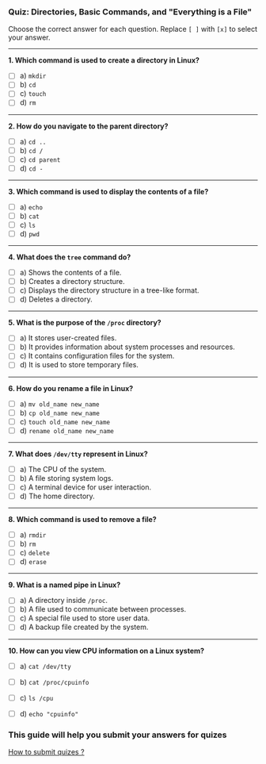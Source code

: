### **Quiz: Directories, Basic Commands, and "Everything is a File"**

Choose the correct answer for each question. Replace `[ ]` with `[x]` to select your answer.

---

**1. Which command is used to create a directory in Linux?**

- [ ]  a) `mkdir`
- [ ]  b) `cd`
- [ ]  c) `touch`
- [ ]  d) `rm`

---

**2. How do you navigate to the parent directory?**

- [ ]  a) `cd ..`
- [ ]  b) `cd /`
- [ ]  c) `cd parent`
- [ ]  d) `cd -`

---

**3. Which command is used to display the contents of a file?**

- [ ]  a) `echo`
- [ ]  b) `cat`
- [ ]  c) `ls`
- [ ]  d) `pwd`

---

**4. What does the `tree` command do?**

- [ ]  a) Shows the contents of a file.
- [ ]  b) Creates a directory structure.
- [ ]  c) Displays the directory structure in a tree-like format.
- [ ]  d) Deletes a directory.

---

**5. What is the purpose of the `/proc` directory?**

- [ ]  a) It stores user-created files.
- [ ]  b) It provides information about system processes and resources.
- [ ]  c) It contains configuration files for the system.
- [ ]  d) It is used to store temporary files.

---

**6. How do you rename a file in Linux?**

- [ ]  a) `mv old_name new_name`
- [ ]  b) `cp old_name new_name`
- [ ]  c) `touch old_name new_name`
- [ ]  d) `rename old_name new_name`

---

**7. What does `/dev/tty` represent in Linux?**

- [ ]  a) The CPU of the system.
- [ ]  b) A file storing system logs.
- [ ]  c) A terminal device for user interaction.
- [ ]  d) The home directory.

---

**8. Which command is used to remove a file?**

- [ ]  a) `rmdir`
- [ ]  b) `rm`
- [ ]  c) `delete`
- [ ]  d) `erase`

---

**9. What is a named pipe in Linux?**

- [ ]  a) A directory inside `/proc`.
- [ ]  b) A file used to communicate between processes.
- [ ]  c) A special file used to store user data.
- [ ]  d) A backup file created by the system.

---

**10. How can you view CPU information on a Linux system?**

- [ ]  a) `cat /dev/tty`
- [ ]  b) `cat /proc/cpuinfo`
- [ ]  c) `ls /cpu`
- [ ]  d) `echo "cpuinfo"`


### This guide will help you submit your answers for quizes 
[How to submit quizes ?](../modules/module-1-intro/submitting-pr.md) 